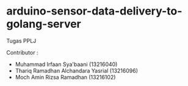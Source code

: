 # arduino-sensor-data-delivery-to-golang-server
Tugas PPLJ

Contributor : 
- Muhammad Irfaan Sya'baani (13216040)
- Thariq Ramadhan Alchandara Yasrial (13216096)
- Moch Amin Rizsa Ramadhan (13216102)
